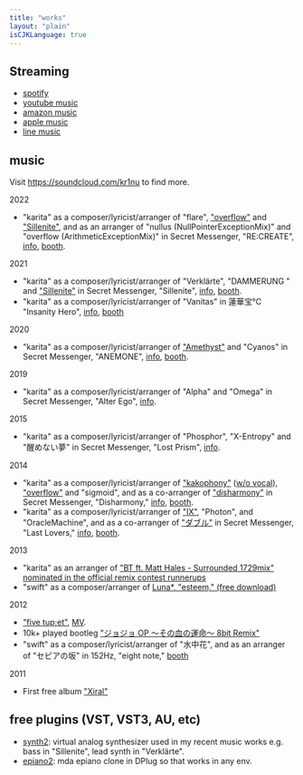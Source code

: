```yaml
---
title: "works"
layout: "plain"
isCJKLanguage: true
---
```


## Streaming

- [spotify](https://open.spotify.com/artist/1XqKimFNHNGJNdEgCFTtJI)
- [youtube music](https://music.youtube.com/channel/UCIPmVvRd2RWlpV-ZNHH-mnQ)
- [amazon music](https://music.amazon.co.jp/artists/B0C278FVF5/klknn)
- [apple music](https://music.apple.com/jp/artist/klknn/1682443055)
- [line music](https://music.line.me/webapp/artist/mi000000001d75369c)

## music

Visit https://soundcloud.com/kr1nu to find more.

2022

- "karita" as a composer/lyricist/arranger of "flare", ["overflow"](https://soundcloud.com/yuy_h/2014m3-disharmony-overflow) and ["Sillenite"](https://soundcloud.com/yuy_h/sillenite-sdemo), and as an arranger of "nullus (NullPointerExceptionMix)" and "overflow (ArithmeticExceptionMix)" in Secret Messenger, "RE:CREATE", [info](https://scmn0020.tumblr.com/), [booth](https://secretmessenger.booth.pm/items/3795497).

2021

- "karita" as a composer/lyricist/arranger of "Verklärte", "DAMMERUNG " and ["Sillenite"](https://soundcloud.com/yuy_h/sillenite-sdemo) in Secret Messenger, "Sillenite", [info](https://scmn0019.tumblr.com/), [booth](https://secretmessenger.booth.pm/items/2902797).
- "karita" as a composer/lyricist/arranger of "Vanitas" in 蓮華宝℃  "Insanity Hero", [info](https://rengehoudo-insanityhero.tumblr.com/), [booth](https://booth.pm/ja/items/2864825)

2020

- "karita" as a composer/lyricist/arranger of ["Amethyst"](https://www.youtube.com/watch?v=w8JmHMieJWU) and "Cyanos" in Secret Messenger, "ANEMONE", [info](https://scmn0018.tumblr.com/), [booth](https://secretmessenger.booth.pm/items/1670209).

2019

- "karita" as a composer/lyricist/arranger of "Alpha" and "Omega" in Secret Messenger, "Alter Ego", [info](https://scmn17.tumblr.com/).

2015

- "karita" as a composer/lyricist/arranger of "Phosphor", "X-Entropy" and "醒めない夢" in Secret Messenger, "Lost Prism", [info](http://yuyhp.dousetsu.com/ls/).

2014

- "karita" as a composer/lyricist/arranger of ["kakophony"](https://soundcloud.com/yuy_h/2014m3-disharmonykakophony) ([w/o vocal](https://soundcloud.com/eikaku/kakophony-no-vocal)), ["overflow"](https://soundcloud.com/yuy_h/2014m3-disharmony-overflow) and "sigmoid", and as a co-arranger of ["disharmony"](https://soundcloud.com/yuy_h/2014m3-disharmonydisharmony) in Secret Messenger, "Disharmony," [info](http://yuyhp.dousetsu.com/dis/), [booth](https://secretmessenger.booth.pm/items/1884391).
- "karita" as a composer/lyricist/arranger of ["IX"](https://soundcloud.com/yuy_h/2014-m3-2-ix), "Photon", and "OracleMachine", and as a co-arranger of ["ダブル"](https://www.nicovideo.jp/watch/sm23408870) in Secret Messenger, "Last Lovers," [info](http://yuyhp.dousetsu.com/ll/), [booth](https://secretmessenger.booth.pm/items/169454).

2013

- "karita" as an arranger of ["BT ft. Matt Hales - Surrounded 1729mix" nominated in the official remix contest runnerups](https://soundcloud.com/kr1nu/b?in=bt/sets/remix-competition-runnerups)
- "swift" as a composer/arranger of [Luna*, "esteem," (free download)](https://soundcloud.com/kr1nu/esteem)

2012

- ["five tup;et"](https://soundcloud.com/kr1nu/five-tup-et-demo-track), [MV](https://www.youtube.com/watch?v=SYpedZTUTTI).
- 10k+ played bootleg ["ジョジョ OP 〜その血の運命〜 8bit Remix"](https://soundcloud.com/kr1nu/op-8bit-remix)
- "swift" as a composer/lyricist/arranger of "水中花", and as an arranger of "セピアの坂" in 152Hz, "eight note," [booth](https://booth.pm/ja/items/59638)

2011

- First free album ["Xiral"](https://amnoidea.bandcamp.com/album/xiral)

## free plugins (VST, VST3, AU, etc)

- [synth2](https://github.com/klknn/synth2/releases): virtual analog synthesizer used in my recent music works e.g. bass in "Sillenite", lead synth in "Verklärte".
- [epiano2](https://github.com/klknn/epiano2): mda epiano clone in DPlug so that works in any env.

